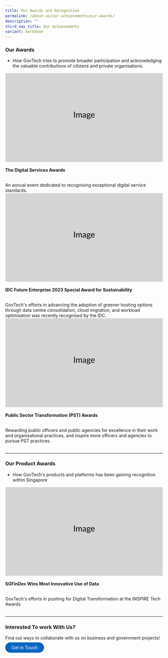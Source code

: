 ```yaml
---
title: Our Awards and Recognition
permalink: /about-us/our-achievements/our-awards/
description: ""
third_nav_title: Our Achievements
variant: markdown
---
```

### Our Awards

- How GovTech tries to promote broader participation and acknowledging the valuable contributions of citizens and private organisations.


<div class="row"> <div class="col is-6"> <img src="/images/Placeholders/Screenshot_2023_11_10_at_9_56_05_AM.png"> </div> <div class="col is-6"> <p> <strong>The Digital Services Awards </strong></p> <br> An annual event dedicated to recognising exceptional digital service standards. </div> </div>

<div class="row"> <div class="col is-6"> <img src="/images/Placeholders/Screenshot_2023_11_10_at_9_56_05_AM.png"> </div> <div class="col is-6"> <p> <strong>  IDC Future Enterprise 2023 Special Award for Sustainability</strong></p> <br> GovTech's efforts in advancing the adoption of greener hosting options through data centre consolidation, cloud migration, and workload optimisation was recently recognised by the IDC.  </div> </div> 

<div class="row"> <div class="col is-6"> <img src="/images/Placeholders/Screenshot_2023_11_10_at_9_56_05_AM.png"> </div> <div class="col is-6"> <p> <strong>Public Sector Transformation (PST) Awards </strong></p> <br> Rewarding public officers and public agencies for excellence in their work and organisational practices, and inspire more officers and agencies to pursue PST practices. </div> </div>

<br>

---

### Our Product Awards
- How GovTech's products and platforms has been gaining recognition within Singapore

<div class="row"> <div class="col is-6"> <img src="/images/Placeholders/Screenshot_2023_11_10_at_9_56_05_AM.png"> </div> <div class="col is-6"> <p> <strong>SGFinDex Wins Most Innovative Use of Data</strong></p> <br> GovTech's efforts in pushing for Digital Transformation at the INSPIRE Tech Awards </div> </div> 

<br>

---

### Interested To work With Us?

Find out ways to collaborate with us on business and government projects!

<a href="/international-collaboration" target="\_blank" style="background-color: #0A66C2; color: white; text-decoration: none; border-radius: 100px; padding-left: 20px; padding-right: 20px; padding-top:8px; padding-bottom:8px">Get in Touch</a>